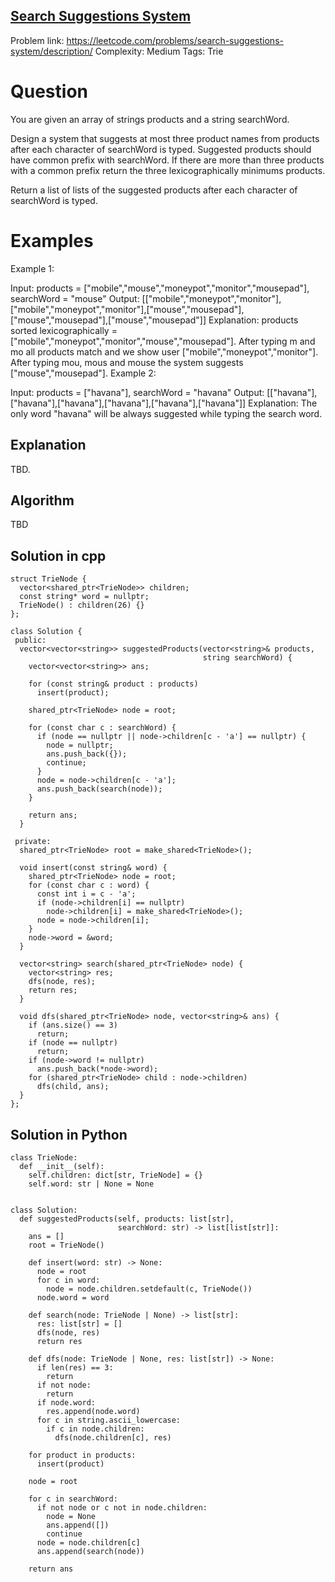 ## [Search Suggestions System](https://leetcode.com/problems/search-suggestions-system/description/)

Problem link: https://leetcode.com/problems/search-suggestions-system/description/
Complexity: Medium
Tags: Trie


# Question

You are given an array of strings products and a string searchWord.

Design a system that suggests at most three product names from products after each character of searchWord is typed. Suggested products should have common prefix with searchWord. If there are more than three products with a common prefix return the three lexicographically minimums products.

Return a list of lists of the suggested products after each character of searchWord is typed.

# Examples

Example 1:

Input: products = ["mobile","mouse","moneypot","monitor","mousepad"], searchWord = "mouse"
Output: [["mobile","moneypot","monitor"],["mobile","moneypot","monitor"],["mouse","mousepad"],["mouse","mousepad"],["mouse","mousepad"]]
Explanation: products sorted lexicographically = ["mobile","moneypot","monitor","mouse","mousepad"].
After typing m and mo all products match and we show user ["mobile","moneypot","monitor"].
After typing mou, mous and mouse the system suggests ["mouse","mousepad"].
Example 2:

Input: products = ["havana"], searchWord = "havana"
Output: [["havana"],["havana"],["havana"],["havana"],["havana"],["havana"]]
Explanation: The only word "havana" will be always suggested while typing the search word.

## Explanation

TBD.

## Algorithm

TBD

## Solution in cpp
```
struct TrieNode {
  vector<shared_ptr<TrieNode>> children;
  const string* word = nullptr;
  TrieNode() : children(26) {}
};

class Solution {
 public:
  vector<vector<string>> suggestedProducts(vector<string>& products,
                                           string searchWord) {
    vector<vector<string>> ans;

    for (const string& product : products)
      insert(product);

    shared_ptr<TrieNode> node = root;

    for (const char c : searchWord) {
      if (node == nullptr || node->children[c - 'a'] == nullptr) {
        node = nullptr;
        ans.push_back({});
        continue;
      }
      node = node->children[c - 'a'];
      ans.push_back(search(node));
    }

    return ans;
  }

 private:
  shared_ptr<TrieNode> root = make_shared<TrieNode>();

  void insert(const string& word) {
    shared_ptr<TrieNode> node = root;
    for (const char c : word) {
      const int i = c - 'a';
      if (node->children[i] == nullptr)
        node->children[i] = make_shared<TrieNode>();
      node = node->children[i];
    }
    node->word = &word;
  }

  vector<string> search(shared_ptr<TrieNode> node) {
    vector<string> res;
    dfs(node, res);
    return res;
  }

  void dfs(shared_ptr<TrieNode> node, vector<string>& ans) {
    if (ans.size() == 3)
      return;
    if (node == nullptr)
      return;
    if (node->word != nullptr)
      ans.push_back(*node->word);
    for (shared_ptr<TrieNode> child : node->children)
      dfs(child, ans);
  }
};
```

## Solution in Python
```
class TrieNode:
  def __init__(self):
    self.children: dict[str, TrieNode] = {}
    self.word: str | None = None


class Solution:
  def suggestedProducts(self, products: list[str],
                        searchWord: str) -> list[list[str]]:
    ans = []
    root = TrieNode()

    def insert(word: str) -> None:
      node = root
      for c in word:
        node = node.children.setdefault(c, TrieNode())
      node.word = word

    def search(node: TrieNode | None) -> list[str]:
      res: list[str] = []
      dfs(node, res)
      return res

    def dfs(node: TrieNode | None, res: list[str]) -> None:
      if len(res) == 3:
        return
      if not node:
        return
      if node.word:
        res.append(node.word)
      for c in string.ascii_lowercase:
        if c in node.children:
          dfs(node.children[c], res)

    for product in products:
      insert(product)

    node = root

    for c in searchWord:
      if not node or c not in node.children:
        node = None
        ans.append([])
        continue
      node = node.children[c]
      ans.append(search(node))

    return ans
```	
